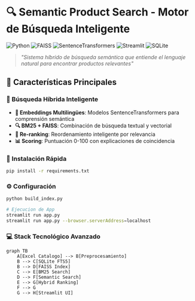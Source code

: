 # 🔍 Semantic Product Search - Motor de Búsqueda Inteligente

![Python](https://img.shields.io/badge/Python-3.8%2B-3776AB?logo=python&logoColor=white)
![FAISS](https://img.shields.io/badge/Vector-FAISS-00A98F?logo=facebook)
![SentenceTransformers](https://img.shields.io/badge/Embeddings-SentenceTransformers-FF6B6B)
![Streamlit](https://img.shields.io/badge/UI-Streamlit-FF4B4B?logo=streamlit)
![SQLite](https://img.shields.io/badge/Index-SQLite_FTS5-003B57?logo=sqlite)

> *"Sistema híbrido de búsqueda semántica que entiende el lenguaje natural para encontrar productos relevantes"*

## 🌟 Características Principales

### 🔬 Búsqueda Híbrida Inteligente
- **🤖 Embeddings Multilingües**: Modelos SentenceTransformers para comprensión semántica
- **🔍 BM25 + FAISS**: Combinación de búsqueda textual y vectorial
- **🎯 Re-ranking**: Reordenamiento inteligente por relevancia
- **📊 Scoring**: Puntuación 0-100 con explicaciones de coincidencia

### 🚀 Instalación Rápida
```bash
pip install -r requirements.txt
```
### ⚙️ Configuración
```bash
python build_index.py

# Ejecucion de App
streamlit run app.py
streamlit run app.py --browser.serverAddress=localhost
 ````

### 💻 Stack Tecnológico Avanzado
```mermaid
graph TB
    A[Excel Catalogo] --> B[Preprocesamiento]
    B --> C[SQLite FTS5]
    B --> D[FAISS Index]
    C --> E[BM25 Search]
    D --> F[Semantic Search]
    E --> G[Hybrid Ranking]
    F --> G
    G --> H[Streamlit UI]
```
